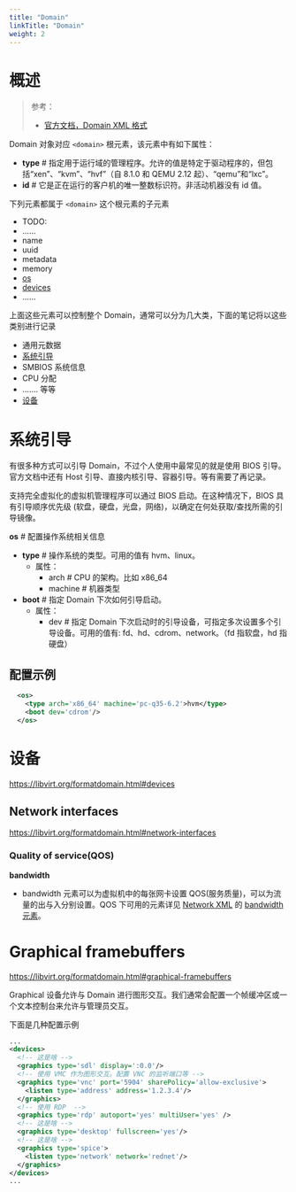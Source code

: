 ```yaml
---
title: "Domain"
linkTitle: "Domain"
weight: 2
---
```


# 概述

> 参考：
>
> - [官方文档，Domain XML 格式](https://libvirt.org/formatdomain.html)

Domain 对象对应 `<domain>` 根元素，该元素中有如下属性：

- **type** # 指定用于运行域的管理程序。允许的值是特定于驱动程序的，但包括“xen”、“kvm”、“hvf”（自 8.1.0 和 QEMU 2.12 起）、“qemu”和“lxc”。
- **id** # 它是正在运行的客户机的唯一整数标识符。非活动机器没有 id 值。

下列元素都属于 `<domain>` 这个根元素的子元素

- TODO:
- ......
- name
- uuid
- metadata
- memory
- [os](#os)
- [devices](#devices)
- ......

上面这些元素可以控制整个 Domain，通常可以分为几大类，下面的笔记将以这些类别进行记录

- 通用元数据
- [系统引导](#系统引导)
- SMBIOS 系统信息
- CPU 分配
- ....... 等等
- [设备](#设备)

# 系统引导

有很多种方式可以引导 Domain，不过个人使用中最常见的就是使用 BIOS 引导。官方文档中还有 Host 引导、直接内核引导、容器引导。等有需要了再记录。

支持完全虚拟化的虚拟机管理程序可以通过 BIOS 启动。在这种情况下，BIOS 具有引导顺序优先级 (软盘，硬盘，光盘，网络)，以确定在何处获取/查找所需的引导镜像。

**os** # 配置操作系统相关信息

- **type** # 操作系统的类型。可用的值有 hvm、linux。
  - 属性：
    - arch # CPU 的架构。比如 x86_64
    - machine # 机器类型
- **boot** # 指定 Domain 下次如何引导启动。
  - 属性：
    - dev # 指定 Domain 下次启动时的引导设备，可指定多次设置多个引导设备。可用的值有: fd、hd、cdrom、network。（fd 指软盘，hd 指硬盘）

## 配置示例

```xml
  <os>
    <type arch='x86_64' machine='pc-q35-6.2'>hvm</type>
    <boot dev='cdrom'/>
  </os>
```

# 设备

https://libvirt.org/formatdomain.html#devices

## Network interfaces

https://libvirt.org/formatdomain.html#network-interfaces

### Quality of service(QOS)

**bandwidth**

- bandwidth 元素可以为虚拟机中的每张网卡设置 QOS(服务质量)，可以为流量的出与入分别设置。QOS 下可用的元素详见 [Network XML](/docs/10.云原生/Virtualization%20implementation/虚拟化管理/Libvirt/XML%20文件详解/Network.md) 的 [bandwidth 元素](/docs/10.云原生/Virtualization%20implementation/虚拟化管理/Libvirt/XML%20文件详解/Network.md#bandwidth)。

# Graphical framebuffers

https://libvirt.org/formatdomain.html#graphical-framebuffers

Graphical 设备允许与 Domain 进行图形交互。我们通常会配置一个帧缓冲区或一个文本控制台来允许与管理员交互。

下面是几种配置示例

```xml
...
<devices>
  <!-- 这是啥 -->
  <graphics type='sdl' display=':0.0'/>
  <!-- 使用 VMC 作为图形交互。配置 VNC 的监听端口等 -->
  <graphics type='vnc' port='5904' sharePolicy='allow-exclusive'>
    <listen type='address' address='1.2.3.4'/>
  </graphics>
  <!-- 使用 RDP  -->
  <graphics type='rdp' autoport='yes' multiUser='yes' />
  <!-- 这是啥 -->
  <graphics type='desktop' fullscreen='yes'/>
  <!-- 这是啥 -->
  <graphics type='spice'>
    <listen type='network' network='rednet'/>
  </graphics>
</devices>
...
```
